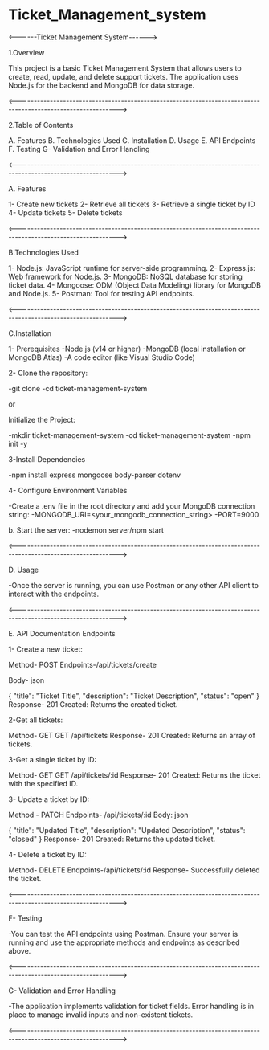 # Ticket_Management_system

<------Ticket Management System------>

1.Overview

This project is a basic Ticket Management System that allows users to create, read, update, and delete support tickets. The application uses Node.js for the backend and MongoDB for data storage.

<------------------------------------------------------------------------------------------------------------->

2.Table of Contents

A. Features B. Technologies Used C. Installation D. Usage E. API Endpoints F. Testing G- Validation and Error Handling

<------------------------------------------------------------------------------------------------------------->

A. Features

1- Create new tickets 2- Retrieve all tickets 3- Retrieve a single ticket by ID 4- Update tickets 5- Delete tickets

<------------------------------------------------------------------------------------------------------------->

B.Technologies Used

1- Node.js: JavaScript runtime for server-side programming. 2- Express.js: Web framework for Node.js. 3- MongoDB: NoSQL database for storing ticket data. 4- Mongoose: ODM (Object Data Modeling) library for MongoDB and Node.js. 5- Postman: Tool for testing API endpoints.

<------------------------------------------------------------------------------------------------------------->

C.Installation

1- Prerequisites -Node.js (v14 or higher) -MongoDB (local installation or MongoDB Atlas) -A code editor (like Visual Studio Code)

2- Clone the repository:

-git clone -cd ticket-management-system  

or

Initialize the Project:

-mkdir ticket-management-system
-cd ticket-management-system
-npm init -y

3-Install Dependencies

-npm install express mongoose body-parser dotenv


4- Configure Environment Variables

-Create a .env file in the root directory and add your MongoDB connection string: -MONGODB_URI=<your_mongodb_connection_string> -PORT=9000

b. Start the server: -nodemon server/npm start

<------------------------------------------------------------------------------------------------------------->

D. Usage

-Once the server is running, you can use Postman or any other API client to interact with the endpoints.

<------------------------------------------------------------------------------------------------------------->

E. API Documentation Endpoints

1- Create a new ticket:

Method- POST Endpoints-/api/tickets/create 

Body- json

{ "title": "Ticket Title", "description": "Ticket Description", "status": "open" } Response- 201 Created: Returns the created ticket.

2-Get all tickets:

Method- GET GET /api/tickets 
Response- 201 Created: Returns an array of tickets.

3-Get a single ticket by ID:

Method- GET GET /api/tickets/:id Response- 201 Created: Returns the ticket with the specified ID.

3- Update a ticket by ID:

Method - PATCH Endpoints- /api/tickets/:id Body: json

{ "title": "Updated Title", "description": "Updated Description", "status": "closed" } Response- 201 Created: Returns the updated ticket.

4- Delete a ticket by ID:

Method- DELETE Endpoints-/api/tickets/:id Response- Successfully deleted the ticket.

<------------------------------------------------------------------------------------------------------------->

F- Testing

-You can test the API endpoints using Postman. Ensure your server is running and use the appropriate methods and endpoints as described above.

<------------------------------------------------------------------------------------------------------------->

G- Validation and Error Handling

-The application implements validation for ticket fields. Error handling is in place to manage invalid inputs and non-existent tickets.

<------------------------------------------------------------------------------------------------------------->
